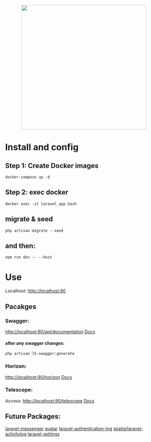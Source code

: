 <p align="center">
    <a href="https://laravel.com" target="_blank">
        <img src="https://raw.githubusercontent.com/laravel/art/master/logo-lockup/5%20SVG/2%20CMYK/1%20Full%20Color/laravel-logolockup-cmyk-red.svg" width="400">
    </a>
</p>

# Install and config
## Step 1: Create Docker images

```
docker-compose up -d
```
## Step 2: exec docker

```
docker exec -it laravel_app bash
```

##  migrate & seed
```
php artisan migrate --seed
```

## and then:
```
npm run dev -- --host
```

# Use

<p>
    Localhost: <a href="http://localhost:90" target="_blank">http://localhost:90</a>
</p>

## Pacakges
### Swagger:
<p>
    <a href="http://localhost:90/api/documentation" target="_blank">http://localhost:90/api/documentation</a> <a href="https://swagger.io/docs/">Docs</a>
</p>

#### after any swagger changes:
````
php artisan l5-swagger:generate 
````
### Horizon:
<p>
    <a href="http://localhost:90/horizon" target="_blank">http://localhost:90/horizon</a> <a href="https://laravel.com/docs/11.x/horizon" target="_blank">Docs</a>
</p>

### Telescope:
<p>
    Access: <a href="http://localhost:90/telescope">http://localhost:90/telescope</a> <a href="https://laravel.com/docs/11.x/telescope">Docs</a>
</p>

## Future Packages:
[laravel-messenger](https://github.com/cmgmyr/laravel-messenger)
[avatar](https://github.com/laravolt/avatar)
[laravel-authentication-log](https://github.com/rappasoft/laravel-authentication-log)
[spatie/laravel-activitylog](https://github.com/spatie/laravel-activitylog)
[laravel-settings](https://github.com/spatie/laravel-settings)
